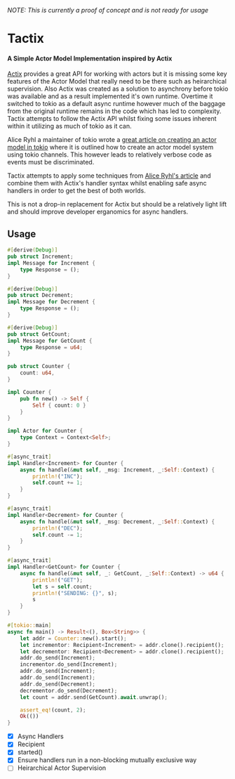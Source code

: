 _NOTE: This is currently a proof of concept and is not ready for usage_

# Tactix

#### A Simple Actor Model Implementation inspired by Actix

[Actix](https://github.com/actix/actix) provides a great API for working with actors but it is missing some key features of the Actor Model that really need to be there such as heirarchical supervision. Also Actix was created as a solution to asynchrony before tokio was available and as a result implemented it's own runtime. Overtime it switched to tokio as a default async runtime however much of the baggage from the original runtime remains in the code which has led to complexity. Tactix attempts to follow the Actix API whilst fixing some issues inherent within it utilizing as much of tokio as it can. 

Alice Ryhl a maintainer of tokio wrote a [great article on creating an actor model in tokio](https://ryhl.io/blog/actors-with-tokio) where it is outlined how to create an actor model system using tokio channels. This however leads to relatively verbose code as events must be discriminated. 

Tactix attempts to apply some techniques from [Alice Ryhl's article](https://ryhl.io/blog/actors-with-tokio/) and combine them with Actix's handler syntax whilst enabling safe async handlers in order to get the best of both worlds.

This is not a drop-in replacement for Actix but should be a relatively light lift and should improve developer erganomics for async handlers.   

## Usage

```rust
#[derive(Debug)]
pub struct Increment;
impl Message for Increment {
    type Response = ();
}

#[derive(Debug)]
pub struct Decrement;
impl Message for Decrement {
    type Response = ();
}

#[derive(Debug)]
pub struct GetCount;
impl Message for GetCount {
    type Response = u64;
}

pub struct Counter {
    count: u64,
}

impl Counter {
    pub fn new() -> Self {
        Self { count: 0 }
    }
}

impl Actor for Counter {
    type Context = Context<Self>;
}

#[async_trait]
impl Handler<Increment> for Counter {
    async fn handle(&mut self, _msg: Increment, _:Self::Context) {
        println!("INC");
        self.count += 1;
    }
}

#[async_trait]
impl Handler<Decrement> for Counter {
    async fn handle(&mut self, _msg: Decrement, _:Self::Context) {
        println!("DEC");
        self.count -= 1;
    }
}

#[async_trait]
impl Handler<GetCount> for Counter {
    async fn handle(&mut self, _: GetCount, _:Self::Context) -> u64 {
        println!("GET");
        let s = self.count;
        println!("SENDING: {}", s);
        s
    }
}

#[tokio::main]
async fn main() -> Result<(), Box<String>> {
    let addr = Counter::new().start();
    let incrementor: Recipient<Increment> = addr.clone().recipient();
    let decrementor: Recipient<Decrement> = addr.clone().recipient();
    addr.do_send(Increment);
    incrementor.do_send(Increment);
    addr.do_send(Increment);
    addr.do_send(Increment);
    addr.do_send(Decrement);
    decrementor.do_send(Decrement);
    let count = addr.send(GetCount).await.unwrap();

    assert_eq!(count, 2);
    Ok(())
}
```



- [x] Async Handlers
- [x] Recipient
- [x] started()
- [x] Ensure handlers run in a non-blocking mutually exclusive way
- [ ] Heirarchical Actor Supervision
